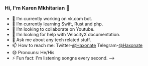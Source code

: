 ### Hi, I'm Karen Mkhitarian 👋

- 🔭 I’m currently working on vk.com bot.
- 🌱 I’m currently learning Swift, Rust and php.
- 👯 I’m looking to collaborate on Youtube.
- 🤔 I’m looking for help with VelocityX documentation.
- 💬 Ask me about any tech related stuff.
- 📫 How to reach me:  Twitter-[@Haxonate](https://twitter.com/haxonate) Telegram-[@Haxonate](t.me/haxonate)
- 😄 Pronouns: He/His
- ⚡ Fun fact: I'm listening songns every second.
-->
